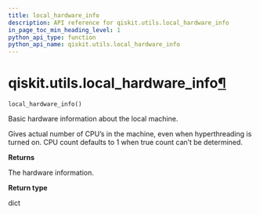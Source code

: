 ```yaml
---
title: local_hardware_info
description: API reference for qiskit.utils.local_hardware_info
in_page_toc_min_heading_level: 1
python_api_type: function
python_api_name: qiskit.utils.local_hardware_info
---
```


# qiskit.utils.local\_hardware\_info[¶](#qiskit-utils-local-hardware-info "Permalink to this headline")

<span id="qiskit.utils.local_hardware_info" />

`local_hardware_info()`

Basic hardware information about the local machine.

Gives actual number of CPU’s in the machine, even when hyperthreading is turned on. CPU count defaults to 1 when true count can’t be determined.

**Returns**

The hardware information.

**Return type**

dict

